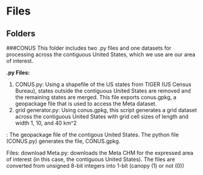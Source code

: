 # Files

## Folders
###CONUS
This folder includes two .py files and one datasets for processing across the contiguous United States, which we use are our area of interest. 

**.py Files:**
1. CONUS.py: Using a shapefile of the US states from TIGER (US Census Bureau), states outside the contiguous United States are removed and the remaining states are merged. This file exports conus.gpkg, a geopackage file that is used to access the Meta dataset.
2. grid generator.py: Using conus.gpkg, this script generates a grid dataset across the contiguous United States with grid cell sizes of length and width 1, 10, and 40 km^2


: The geopackage file of the contigous United States. The python file (CONUS.py) generates the file, CONUS.gpkg.

Files:
download Meta.py: downloads the Meta CHM for the expressed area of interest (in this case, the contiguous United States). The files are converted from unsigned 8-bit integers into 1-bit (canopy (1) or not (0))
